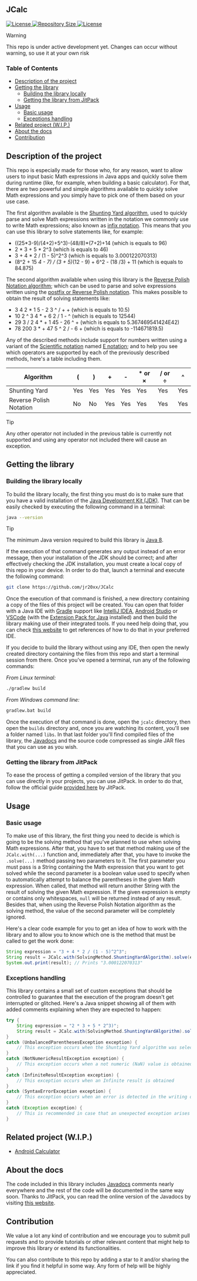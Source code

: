 ## JCalc

<p>
    <a href="https://github.com/jr20xx/JCalc/blob/main/LICENSE">
        <img src="https://img.shields.io/github/license/jr20xx/JCalc?label=License" alt="License">
    </a>
    <a href="https://github.com/jr20xx/JCalc">
        <img src="https://img.shields.io/github/repo-size/jr20xx/JCalc?label=Repository+Size" alt="Repository Size">
    </a>
    <a href="https://jitpack.io/#jr20xx/JCalc">
        <img src="https://jitpack.io/v/jr20xx/JCalc.svg" alt="License">
    </a>
</p>

> [!WARNING]
>
> This repo is under active development yet. Changes can occur without warning, so use it at your own risk

### Table of Contents

- [Description of the project](#description-of-the-project)
- [Getting the library](#getting-the-library)
  - [Building the library locally](#building-the-library-locally)
  - [Getting the library from JitPack](#getting-the-library-from-jitpack)
- [Usage](#usage)
  - [Basic usage](#basic-usage)
  - [Exceptions handling](#exceptions-handling)
- [Related project (W.I.P.)](#related-project-wip)
- [About the docs](#about-the-docs)
- [Contribution](#contribution)

## Description of the project

This repo is especially made for those who, for any reason, want to allow users to input basic Math expressions in Java apps and quickly solve them during runtime (like, for example, when building a basic calculator). For that, there are two powerful and simple algorithms available to quickly solve Math expressions and you simply have to pick one of them based on your use case.

The first algorithm available is the [Shunting Yard algorithm](https://en.wikipedia.org/wiki/Shunting_yard_algorithm), used to quickly parse and solve Math expressions written in the notation we commonly use to write Math expressions; also known as [infix notation](https://en.wikipedia.org/wiki/Infix_notation). This means that you can use this library to solve statements like, for example:

- ((25\*3-9)/(4+2)+5^3)-(48/8)\*(7+2)+14 (which is equals to 96)
- 2 \* 3 + 5 \* 2^3 (which is equals to 46)
- 3 + 4 * 2 / (1 - 5)^2^3 (which is equals to 3.000122070313)
- (8^2 + 15 *4 - 7) / (3 + 5)*(12 - 9) + 6^2 - (18 /3) + 11 (which is equals to 84.875)

The second algorithm available when using this library is the [Reverse Polish Notation algorithm](https://en.wikipedia.org/wiki/Reverse_Polish_notation); which can be used to parse and solve expressions written using the [postfix or Reverse Polish notation](https://en.wikipedia.org/wiki/Reverse_Polish_notation). This makes possible to obtain the result of solving statements like:

- 3 4 2 * 1 5 - 2 3 ^ / + + (which is equals to 10.5)
- 10 2 ^ 3 4 * + 6 2 / 1 - ^ (which is equals to 12544)
- 29 3 / 2 4 * + 1 45 - 26 ^ + (which is equals to 5.367469541424E42)
- 78 200 3 * + 47 5 ^ 2 / - 6 + (which is equals to -114671819.5)

Any of the described methods include support for numbers written using a variant of the [Scientific notation](https://en.wikipedia.org/wiki/Scientific_notation) named [E notation](https://en.wikipedia.org/wiki/Scientific_notation#E_notation); and to help you see which operators are supported by each of the previously described methods, here's a table including them.

| Algorithm | ( | ) | + | - | * or × | / or ÷ | ^ |
|----------|----------|----------|----------|----------|----------|----------|----------|
| Shunting Yard | Yes | Yes | Yes | Yes | Yes | Yes | Yes |
| Reverse Polish Notation | No | No | Yes | Yes | Yes | Yes | Yes |

> [!TIP]
>
> Any other operator not included in the previous table is currently not supported and using any operator not included there will cause an exception.

## Getting the library

### Building the library locally

To build the library locally, the first thing you must do is to make sure that you have a valid installation of the [Java Development Kit (JDK)](https://en.wikipedia.org/wiki/Java_Development_Kit). That can be easily checked by executing the following command in a terminal:

```bash
java --version
```

> [!TIP]
>
> The minimum Java version required to build this library is [Java 8](https://en.m.wikipedia.org/wiki/Java_version_history#Java_8).

If the execution of that command generates any output instead of an error message, then your installation of the JDK should be correct; and after effectively checking the JDK installation, you must create a local copy of this repo in your device. In order to do that, launch a terminal and execute the following command:

```bash
git clone https://github.com/jr20xx/JCalc
```

Once the execution of that command is finished, a new directory containing a copy of the files of this project will be created. You can open that folder with a Java IDE with [Gradle](https://gradle.org/) support like [IntelliJ IDEA](https://www.jetbrains.com/idea/), [Android Studio](https://developer.android.com/studio) or [VSCode](https://code.visualstudio.com/) (with the [Extension Pack for Java](https://marketplace.visualstudio.com/items?itemName=vscjava.vscode-java-pack) installed) and then build the library making use of their integrated tools. If you need help doing that, you can check [this website](https://docs.gradle.org/current/userguide/gradle_ides.html) to get references of how to do that in your preferred IDE.

If you decide to build the library without using any IDE, then open the newly created directory containing the files from this repo and start a terminal session from there. Once you've opened a terminal, run any of the following commands:

*From Linux terminal:*

```bash
./gradlew build
```

*From Windows command line:*

```bash
gradlew.bat build
```

Once the execution of that command is done, open the `jcalc` directory, then open the `builds` directory and, once you are watching its content, you'll see a folder named `libs`. In that last folder you'll find compiled files of the library, the [Javadocs](https://en.wikipedia.org/wiki/Javadoc) and the source code compressed as single JAR files that you can use as you wish.

### Getting the library from JitPack

To ease the process of getting a compiled version of the library that you can use directly in your projects, you can use JitPack. In order to do that, follow the official guide [provided here](https://jitpack.io/#jr20xx/JCalc) by JitPack.

## Usage

### Basic usage

To make use of this library, the first thing you need to decide is which is going to be the solving method that you've planned to use when solving Math expressions. After that, you have to set that method making use of the `JCalc.with(...)` function and, immediately after that, you have to invoke the `.solve(...)` method passing two parameters to it. The first parameter you must pass is a String containing the Math expression that you want to get solved while the second parameter is a boolean value used to specify when to automatically attempt to balance the parentheses in the given Math expression. When called, that method will return another String with the result of solving the given Math expression. If the given expression is empty or contains only whitespaces, `null` will be returned instead of any result. Besides that, when using the Reverse Polish Notation algorithm as the solving method, the value of the second parameter will be completely ignored.

Here's a clear code example for you to get an idea of how to work with the library and to allow you to know which one is the method that must be called to get the work done:

```java
String expression = "3 + 4 * 2 / (1 - 5)^2^3";
String result = JCalc.with(SolvingMethod.ShuntingYardAlgorithm).solve(expression, true);
System.out.print(result); // Prints "3.000122070313"
```

### Exceptions handling

This library contains a small set of custom exceptions that should be controlled to guarantee that the execution of the program doesn't get interrupted or glitched. Here's a Java snippet showing all of them with added comments explaining when they are expected to happen:

```java
try {
    String expression = "2 * 3 + 5 * 2^3)";
    String result = JCalc.with(SolvingMethod.ShuntingYardAlgorithm).solve(expression, true);
}
catch (UnbalancedParenthesesException exception) {
    // This exception occurs when the Shunting Yard algorithm was selected as the solving method, parentheses were not placed correctly and `false` is provided as second parameter
}
catch (NotNumericResultException exception) {
    // This exception occurs when a not numeric (NaN) value is obtained
}
catch (InfiniteResultException exception) {
    // This exception occurs when an Infinite result is obtained
}
catch (SyntaxErrorException exception) {
    // This exception occurs when an error is detected in the writing of the Math expression
}
catch (Exception exception) {
    // This is recommended in case that an unexpected exception arises
}
```

## Related project (W.I.P.)

- [Android Calculator](https://github.com/jr20xx/android-calculator)

## About the docs

The code included in this library includes [Javadocs](https://en.wikipedia.org/wiki/Javadoc) comments nearly everywhere and the rest of the code will be documented in the same way soon. Thanks to JitPack, you can read the online version of the Javadocs by visiting [this website](https://jitpack.io/com/github/jr20xx/JCalc/latest/javadoc/).

## Contribution

We value a lot any kind of contribution and we encourage you to submit pull requests and to provide tutorials or other relevant content that might help to improve this library or extend its functionalities.

You can also contribute to this repo by adding a star to it and/or sharing the link if you find it helpful in some way. Any form of help will be highly appreciated.
